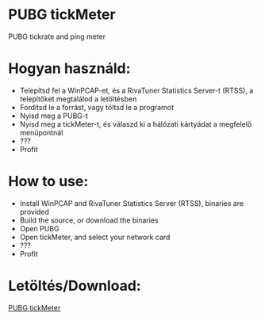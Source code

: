 # PUBG tickMeter

PUBG tickrate and ping meter

# Hogyan használd:

- Telepítsd fel a WinPCAP-et, és a RivaTuner Statistics Server-t (RTSS), a telepítőket megtalálod a letöltésben
- Fordítsd le a forrást, vagy töltsd le a programot
- Nyisd meg a PUBG-t
- Nyisd meg a tickMeter-t, és válaszd ki a hálózati kártyádat a megfelelő menüpontnál
- ???
- Profit

# How to use:

- Install WinPCAP and RivaTuner Statistics Server (RTSS), binaries are provided
- Build the source, or download the binaries
- Open PUBG
- Open tickMeter, and select your network card
- ???
- Profit

# Letöltés/Download:

[PUBG tickMeter](https://github.com/xHeaven/tickMeter/files/2104952/tickMeter.zip)
